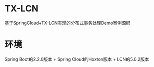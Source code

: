 # TX-LCN
基于SpringCloud+TX-LCN实现的分布式事务处理Demo案例源码

# 环境
Spring Boot的2.2.0版本 + Spring Cloud的Hoxton版本 + LCN的5.0.2版本
